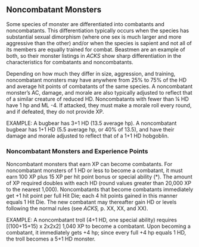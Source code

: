 ## Noncombatant Monsters

Some species of monster are differentiated into combatants and noncombatants. This differentiation typically occurs when the species has substantial sexual dimorphism (where one sex is much larger and more aggressive than the other) and/or when the species is sapient and not all of its members are equally trained for combat. Beastmen are an example of both, so their monster listings in *ACKS* show sharp differentiation in the characteristics for combatants and noncombatants.

Depending on how much they differ in size, aggression, and training, noncombatant monsters may have anywhere from 25% to 75% of the HD and average hit points of combatants of the same species. A noncombatant monster’s AC, damage, and morale are also typically adjusted to reflect that of a similar creature of reduced HD. Noncombatants with fewer than ¼ HD have 1 hp and ML -4. If attacked, they must make a morale roll every round, and if defeated, they do not provide XP.

EXAMPLE: A bugbear has 3+1 HD (13.5 average hp). A noncombatant bugbear has 1+1 HD (5.5 average hp, or 40% of 13.5), and have their damage and morale adjusted to reflect that of a 1+1 HD hobgoblin.

### Noncombatant Monsters and Experience Points

Noncombatant monsters that earn XP can become combatants. For noncombatant monsters of 1 HD or less to become a combatant, it must earn 100 XP plus 15 XP per hit point bonus or special ability (\*). The amount of XP required doubles with each HD (round values greater than 20,000 XP to the nearest 1,000). Noncombatants that become combatants immediately get +1 hit point per full Hit Die; each 4 hit points gained in this manner equals 1 Hit Die. The new combatant may thereafter gain HD or levels following the normal rules (see *ACKS,* p. XX, XX, and XX).

EXAMPLE: A noncombatant troll (4+1 HD, one special ability) requires [(100+15+15) x 2x2x2] 1,040 XP to become a combatant. Upon becoming a combatant, it immediately gets +4 hp; since every full +4 hp equals 1 HD, the troll becomes a 5+1 HD monster.
